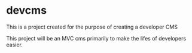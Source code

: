 # devcms

This is a project created for the purpose of creating a developer CMS

This project will be an MVC cms primarily to make the lifes of developers easier.
